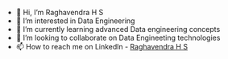 - 👋 Hi, I’m Raghavendra H S
- 👀 I’m interested in Data Engineering
- 🌱 I’m currently learning advanced Data engineering concepts
- 💞️ I’m looking to collaborate on Data Engineeting technologies
- 📫 How to reach me on Linkedln - [Raghavendra H S](https://www.linkedin.com/in/raghavendra-h-s-01786332/)

<!---
raghavendra-de-56/raghavendra-de-56 is a ✨ special ✨ repository because its `README.md` (this file) appears on your GitHub profile.
You can click the Preview link to take a look at your changes.
--->
